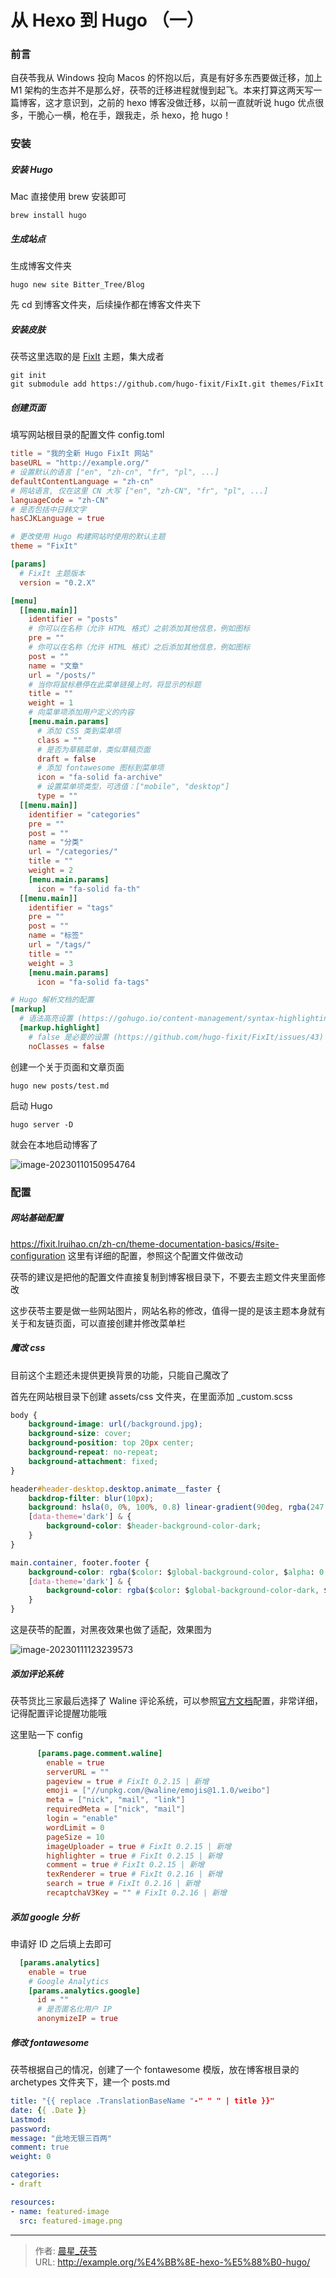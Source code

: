 # 从 Hexo 到 Hugo （一）


<!--more-->

### 前言

自茯苓我从 Windows 投向 Macos 的怀抱以后，真是有好多东西要做迁移，加上 M1 架构的生态并不是那么好，茯苓的迁移进程就慢到起飞。本来打算这两天写一篇博客，这才意识到，之前的 hexo 博客没做迁移，以前一直就听说 hugo 优点很多，干脆心一横，枪在手，跟我走，杀 hexo，抢 hugo！

### 安装

##### 安装 Hugo

Mac 直接使用 brew 安装即可

```shell
brew install hugo
```

##### 生成站点

生成博客文件夹

```shell
hugo new site Bitter_Tree/Blog
```

先 cd 到博客文件夹，后续操作都在博客文件夹下

##### 安装皮肤

茯苓这里选取的是 [FixIt](https://github.com/hugo-fixit/FixIt) 主题，集大成者

```shell
git init
git submodule add https://github.com/hugo-fixit/FixIt.git themes/FixIt
```

##### 创建页面

填写网站根目录的配置文件 config.toml

```toml
title = "我的全新 Hugo FixIt 网站"
baseURL = "http://example.org/"
# 设置默认的语言 ["en", "zh-cn", "fr", "pl", ...]
defaultContentLanguage = "zh-cn"
# 网站语言, 仅在这里 CN 大写 ["en", "zh-CN", "fr", "pl", ...]
languageCode = "zh-CN"
# 是否包括中日韩文字
hasCJKLanguage = true

# 更改使用 Hugo 构建网站时使用的默认主题
theme = "FixIt"

[params]
  # FixIt 主题版本
  version = "0.2.X"

[menu]
  [[menu.main]]
    identifier = "posts"
    # 你可以在名称（允许 HTML 格式）之前添加其他信息，例如图标
    pre = ""
    # 你可以在名称（允许 HTML 格式）之后添加其他信息，例如图标
    post = ""
    name = "文章"
    url = "/posts/"
    # 当你将鼠标悬停在此菜单链接上时，将显示的标题
    title = ""
    weight = 1
    # 向菜单项添加用户定义的内容
    [menu.main.params]
      # 添加 CSS 类到菜单项
      class = ""
      # 是否为草稿菜单，类似草稿页面
      draft = false
      # 添加 fontawesome 图标到菜单项
      icon = "fa-solid fa-archive"
      # 设置菜单项类型，可选值：["mobile", "desktop"]
      type = ""
  [[menu.main]]
    identifier = "categories"
    pre = ""
    post = ""
    name = "分类"
    url = "/categories/"
    title = ""
    weight = 2
    [menu.main.params]
      icon = "fa-solid fa-th"
  [[menu.main]]
    identifier = "tags"
    pre = ""
    post = ""
    name = "标签"
    url = "/tags/"
    title = ""
    weight = 3
    [menu.main.params]
      icon = "fa-solid fa-tags"

# Hugo 解析文档的配置
[markup]
  # 语法高亮设置 (https://gohugo.io/content-management/syntax-highlighting)
  [markup.highlight]
    # false 是必要的设置 (https://github.com/hugo-fixit/FixIt/issues/43)
    noClasses = false
```

创建一个关于页面和文章页面

```shell
hugo new posts/test.md
```

启动 Hugo

```shell
hugo server -D
```

就会在本地启动博客了

![image-20230110150954764](./Zets/index/image-20230110150954764.png)

### 配置

##### 网站基础配置

https://fixit.lruihao.cn/zh-cn/theme-documentation-basics/#site-configuration 这里有详细的配置，参照这个配置文件做改动

茯苓的建议是把他的配置文件直接复制到博客根目录下，不要去主题文件夹里面修改

这步茯苓主要是做一些网站图片，网站名称的修改，值得一提的是该主题本身就有关于和友链页面，可以直接创建并修改菜单栏

##### 魔改 css

目前这个主题还未提供更换背景的功能，只能自己魔改了

首先在网站根目录下创建 assets/css 文件夹，在里面添加 _custom.scss

```css
body {
    background-image: url(/background.jpg);
    background-size: cover;
    background-position: top 20px center;
    background-repeat: no-repeat;
    background-attachment: fixed;
}

header#header-desktop.desktop.animate__faster {
    backdrop-filter: blur(10px);
    background: hsla(0, 0%, 100%, 0.8) linear-gradient(90deg, rgba(247,149,51,0.15) 0, rgba(243,112,85,0.15) 15%, rgba(239,78,123,0.15) 30%, rgba(161,102,171,0.15) 44%, rgba(80,115,184,0.15) 58%, rgba(16,152,173,0.15) 72%, rgba(7,179,155,0.15) 86%, rgba(109,186,130,0.15) 100%);
    [data-theme='dark'] & {
        background-color: $header-background-color-dark;   
    }
}

main.container, footer.footer {
    background-color: rgba($color: $global-background-color, $alpha: 0.45);
    [data-theme='dark'] & {
        background-color: rgba($color: $global-background-color-dark, $alpha: 0.9);   
    }
}
```

这是茯苓的配置，对黑夜效果也做了适配，效果图为

![image-20230111123239573](./Zets/index/image-20230111123239573.png)

##### 添加评论系统

茯苓货比三家最后选择了 Waline 评论系统，可以参照[官方文档](https://waline.js.org/guide/get-started/)配置，非常详细，记得配置评论提醒功能哦

这里贴一下 config

```toml
      [params.page.comment.waline]
        enable = true
        serverURL = ""
        pageview = true # FixIt 0.2.15 | 新增
        emoji = ["//unpkg.com/@waline/emojis@1.1.0/weibo"]
        meta = ["nick", "mail", "link"]
        requiredMeta = ["nick", "mail"]
        login = "enable"
        wordLimit = 0
        pageSize = 10
        imageUploader = true # FixIt 0.2.15 | 新增
        highlighter = true # FixIt 0.2.15 | 新增
        comment = true # FixIt 0.2.15 | 新增
        texRenderer = true # FixIt 0.2.16 | 新增
        search = true # FixIt 0.2.16 | 新增
        recaptchaV3Key = "" # FixIt 0.2.16 | 新增
```

##### 添加 google 分析

申请好 ID 之后填上去即可

```toml
  [params.analytics]
    enable = true
    # Google Analytics
    [params.analytics.google]
      id = ""
      # 是否匿名化用户 IP
      anonymizeIP = true
```

##### 修改 fontawesome

茯苓根据自己的情况，创建了一个 fontawesome 模版，放在博客根目录的 archetypes 文件夹下，建一个 posts.md

```yaml
title: "{{ replace .TranslationBaseName "-" " " | title }}"
date: {{ .Date }}
Lastmod:
password:
message: "此地无银三百两"
comment: true
weight: 0

categories:
- draft

resources:
- name: featured-image
  src: featured-image.png
```


---

> 作者: [晨星_茯苓](/about/)  
> URL: http://example.org/%E4%BB%8E-hexo-%E5%88%B0-hugo/  

